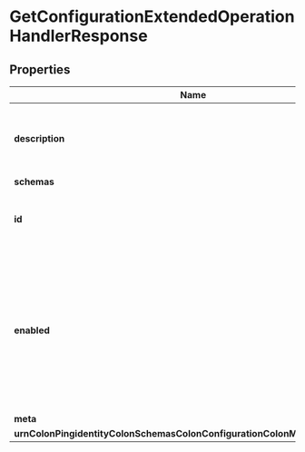 

# GetConfigurationExtendedOperationHandlerResponse


## Properties

| Name | Type | Description | Notes |
|------------ | ------------- | ------------- | -------------|
|**description** | **String** | A description for this Extended Operation Handler |  [optional] |
|**schemas** | **List&lt;EnumgetConfigurationExtendedOperationHandlerSchemaUrn&gt;** |  |  |
|**id** | **String** | Name of the Extended Operation Handler |  |
|**enabled** | **Boolean** | Indicates whether the Extended Operation Handler is enabled (that is, whether the types of extended operations are allowed in the server). |  |
|**meta** | [**MetaMeta**](MetaMeta.md) |  |  [optional] |
|**urnColonPingidentityColonSchemasColonConfigurationColonMessagesColon20** | [**MetaUrnPingidentitySchemasConfigurationMessages20**](MetaUrnPingidentitySchemasConfigurationMessages20.md) |  |  [optional] |



